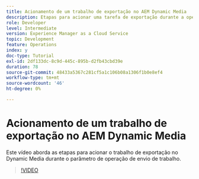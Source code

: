 ```yaml
---
title: Acionamento de um trabalho de exportação no AEM Dynamic Media
description: Etapas para acionar uma tarefa de exportação durante a operação de envio de tarefa no Dynamic Media.
role: Developer
level: Intermediate
version: Experience Manager as a Cloud Service
topic: Development
feature: Operations
index: y
doc-type: Tutorial
exl-id: 2df133dc-8c9d-445c-895b-d2fb43cbd39e
duration: 78
source-git-commit: 48433a5367c281cf5a1c106b08a1306f1b0e8ef4
workflow-type: tm+mt
source-wordcount: '46'
ht-degree: 0%

---
```


# Acionamento de um trabalho de exportação no AEM Dynamic Media

Este vídeo aborda as etapas para acionar o trabalho de exportação no Dynamic Media durante o parâmetro de operação de envio de trabalho.

>[!VIDEO](https://video.tv.adobe.com/v/335454?quality=12&learn=on)
